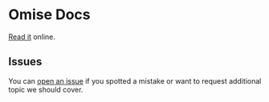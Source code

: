 # Omise Docs

[Read it](https://docs.omise.co/) online.

## Issues

You can [open an issue](https://github.com/omise/docs/issues) if you spotted a mistake or want to request additional topic we should cover.

